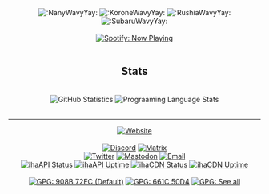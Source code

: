 <div align="center">
  <img src="https://cdn.discordapp.com/emojis/796583290982891560.gif?size=96&quality=lossless" alt=":NanyWavyYay:" />
  <img src="https://cdn.discordapp.com/emojis/795645269617410049.gif?size=96&quality=lossless" alt=":KoroneWavyYay:" />
  <img src="https://cdn.discordapp.com/emojis/773902582941876254.gif?size=96&quality=lossless" alt=":RushiaWavyYay:" />
  <img src="https://cdn.discordapp.com/emojis/768851412695646256.gif?size=96&quality=lossless" alt=":SubaruWavyYay:" />
  <br /><br />
  <a href="https://open.spotify.com/user/oel3ohhl9sdrzh3prkd3s9xq6?si=f94c2fdbd7ed4174"><img src="https://img.shields.io/endpoint?url=https://naotimes-og.glitch.me/shields/spotify-now&style=for-the-badge" alt="Spotify: Now Playing" /></a>
</div>
<br/>
<div align="center">
  <h2>Stats</h2><br/>
  <img src="https://github-readme-stats.vercel.app/api?username=noaione&show_icons=true&count_private=true&theme=gotham&custom_title=GitHub%20Stats&hide_title=true&disable_animations=true" alt="GitHub Statistics" title="GitHub Statistics" />
  <img src="https://github-readme-stats.vercel.app/api/top-langs/?username=noaione&langs_count=10&layout=compact&hide=ejs,css,html&theme=gotham" alt="Prograaming Language Stats" title="Prograaming Language Stats" />
</div>
<br/>

---

<div align="center">
  <a href="https://n4o.xyz"><img src="https://img.shields.io/badge/Website-n4o.xyz-D4933D?style=flat-square&logo=google-chrome&logoColor=white" alt="Website" /></a>
  <br /><br />
  <a href="https://discord.com/users/466469077444067372" title="Discord: @noaione"><img src="https://img.shields.io/badge/Discord-%40noaione-5865F2?style=flat-square&logo=discord&labelColor=2c2f33&color=5865F2&logoColor=white" alt="Discord"></a>
  <a href="https://matrix.to/#/@noaione:matrix.org" title="Matrix: @noaione:matrix.org"><img src="https://img.shields.io/badge/matrix-%40noaione%3Amatrix.org-0dbd8b?style=flat-square&logo=matrix&labelColor=15191e&color=0dbd8b&logoColor=white" alt="Matrix" /></a>
  <br/>
  <a href="https://twitter.com/nao0809_" title="Twitter: @nao0809_"><img src="https://img.shields.io/badge/Twitter-%40nao0809__-RGB(29%2C%20161%2C%20242)?style=flat-square&logo=twitter&labelColor=14171a&color=1DA1F2" alt="Twitter" /></a>
  <a rel="me" href="https://misskey.id/@noaione" title="Misskey: @noaione@misskey.id"><img src="https://img.shields.io/badge/misskey-%40noaione%40misskey.id-63e2b7?style=flat-square&logo=misskey&labelColor=101014" alt="Mastodon" /></a>
  <a href="mailto:hi@n4o.xyz" title="Email: hi@n4o.xyz"><img src="https://img.shields.io/badge/Email-hi%40n4o.xyz-0078D4?style=flat-square&logo=mail.ru&logoColor=white" alt="Email" /></a>
  <br />
  <a href="https://api.ihateani.me/"><img src="https://img.shields.io/uptimerobot/status/m784962983-62a53810138b9371bbb3dc27?label=ihaAPI%20Status&style=flat-square&labelColor=14171a" alt="ihaAPI Status" /></a>
  <a href="https://api.ihateani.me/"><img src="https://img.shields.io/uptimerobot/ratio/7/m784962983-62a53810138b9371bbb3dc27?label=ihaAPI%20Uptime&style=flat-square&labelColor=14171a" alt="ihaAPI Uptime" /></a>
  <a href="https://p.ihateani.me/"><img src="https://img.shields.io/uptimerobot/status/m784617086-4e68d7e9dd7670f5c03bc09b?label=ihaCDN%20Status&style=flat-square&labelColor=14171a" alt="ihaCDN Status" /></a>
  <a href="https://p.ihateani.me/"><img src="https://img.shields.io/uptimerobot/ratio/7/m784617086-4e68d7e9dd7670f5c03bc09b?label=ihaCDN%20Uptime&style=flat-square&labelColor=14171a" alt="ihaCDN Uptime" /></a>
  <br /><br />
  <a href="https://n4o.xyz/keys/908B72EC.asc"><img src="https://img.shields.io/badge/GPG-908B%2072EC-4DB3A6?style=flat-square&logo=keepassxc&logoColor=4DB3A6" alt="GPG: 908B 72EC (Default)" title="GPG: 908B 72EC (Default)" /></a>
  <a href="https://n4o.xyz/keys/661C50D4.asc"><img src="https://img.shields.io/badge/GPG-661C%2050D4-6791D0?style=flat-square&logo=keepassxc&logoColor=6791D0" alt="GPG: 661C 50D4" title="GPG: 661C 50D4" /></a>
  <a href="https://n4o.xyz/#/keys"><img src="https://img.shields.io/badge/GPG-See%20all-7C67D0?style=flat-square&logo=keepassxc&logoColor=white" alt="GPG: See all" title="GPG: See all" /></a>
</div>
